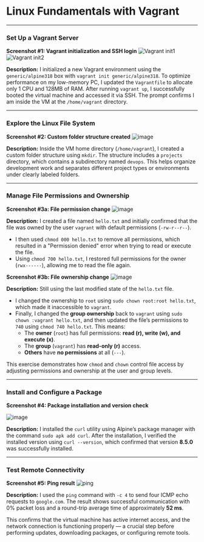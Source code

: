 # Linux Fundamentals with Vagrant

---

### **Set Up a Vagrant Server**

**Screenshot #1: Vagrant initialization and SSH login**
![Vagrant init1](https://github.com/user-attachments/assets/db30df0e-fc24-40aa-95bf-e3382f7d3c61)
![Vagrant init2](https://github.com/user-attachments/assets/14146645-8719-4f18-bec3-8eb13b55fe6d)

**Description:**
I initialized a new Vagrant environment using the `generic/alpine318` box with `vagrant init generic/alpine318`. To optimize performance on my low-memory PC, I updated the `Vagrantfile` to allocate only 1 CPU and 128MB of RAM. After running `vagrant up`, I successfully booted the virtual machine and accessed it via SSH. The prompt confirms I am inside the VM at the `/home/vagrant` directory.

---


### **Explore the Linux File System**

**Screenshot #2: Custom folder structure created**
![image](https://github.com/user-attachments/assets/16e3eed5-f8e2-46ed-a950-e1e1683fa163)

**Description:**
Inside the VM home directory (`/home/vagrant`), I created a custom folder structure using `mkdir`. The structure includes a `projects` directory, which contains a subdirectory named `devops`. This helps organize development work and separates different project types or environments under clearly labeled folders.

---


### **Manage File Permissions and Ownership**

**Screenshot #3a: File permission change**
![image](https://github.com/user-attachments/assets/e604c447-4a82-4e9f-8bf2-eb107c59a06f)

**Description:**
I created a file named `hello.txt` and initially confirmed that the file was owned by the user `vagrant` with default permissions (`-rw-r--r--`).
* I then used `chmod 000 hello.txt` to remove all permissions, which resulted in a "Permission denied" error when trying to read or execute the file.
* Using `chmod 700 hello.txt`, I restored full permissions for the owner (`rwx------`), allowing me to read the file again.

**Screenshot #3b: File ownership change**
![image](https://github.com/user-attachments/assets/85034d63-e4c1-4379-b672-61182eabbcb6)

**Description:**
Still using the last modified state of the `hello.txt` file.
* I changed the ownership to `root` using `sudo chown root:root hello.txt`, which made it inaccessible to `vagrant`.
* Finally, I changed the **group ownership** back to `vagrant` using `sudo chown :vagrant hello.txt`, and then updated the file’s permissions to `740` using `chmod 740 hello.txt`. This means:
  * The **owner** (`root`) has full permissions: **read (r), write (w), and execute (x)**.
  * The **group** (`vagrant`) has **read-only (r)** access.
  * **Others** have **no permissions** at all (`---`).

This exercise demonstrates how `chmod` and `chown` control file access by adjusting permissions and ownership at the user and group levels.

---

### **Install and Configure a Package**

**Screenshot #4: Package installation and version check**

![image](https://github.com/user-attachments/assets/15a7c022-9062-4f5d-b1db-4a874552f000)

**Description:**
I installed the `curl` utility using Alpine’s package manager with the command `sudo apk add curl`. After the installation, I verified the installed version using `curl --version`, which confirmed that version **8.5.0** was successfully installed.

---


### **Test Remote Connectivity**

**Screenshot #5: Ping result**
![ping](https://github.com/user-attachments/assets/46e8f8c4-af72-479c-bbff-6e6711640d34)

**Description:**
I used the `ping` command with `-c 4` to send four ICMP echo requests to `google.com`. The result shows successful communication with 0% packet loss and a round-trip average time of approximately **52 ms**.

This confirms that the virtual machine has active internet access, and the network connection is functioning properly — a crucial step before performing updates, downloading packages, or configuring remote tools.
